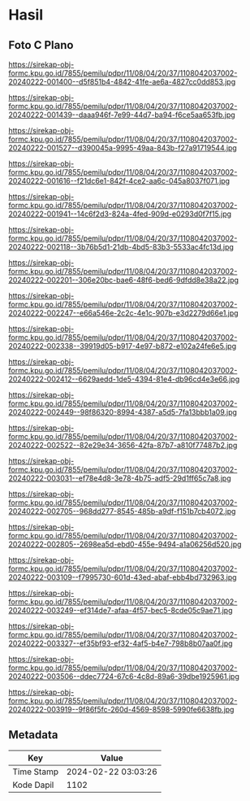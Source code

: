 # Hasil

## Foto C Plano

https://sirekap-obj-formc.kpu.go.id/7855/pemilu/pdpr/11/08/04/20/37/1108042037002-20240222-001400--d5f851b4-4842-41fe-ae6a-4827cc0dd853.jpg

https://sirekap-obj-formc.kpu.go.id/7855/pemilu/pdpr/11/08/04/20/37/1108042037002-20240222-001439--daaa946f-7e99-44d7-ba94-f6ce5aa653fb.jpg

https://sirekap-obj-formc.kpu.go.id/7855/pemilu/pdpr/11/08/04/20/37/1108042037002-20240222-001527--d390045a-9995-49aa-843b-f27a91719544.jpg

https://sirekap-obj-formc.kpu.go.id/7855/pemilu/pdpr/11/08/04/20/37/1108042037002-20240222-001616--f21dc6e1-842f-4ce2-aa6c-045a8037f071.jpg

https://sirekap-obj-formc.kpu.go.id/7855/pemilu/pdpr/11/08/04/20/37/1108042037002-20240222-001941--14c6f2d3-824a-4fed-909d-e0293d0f7f15.jpg

https://sirekap-obj-formc.kpu.go.id/7855/pemilu/pdpr/11/08/04/20/37/1108042037002-20240222-002118--3b76b5d1-21db-4bd5-83b3-5533ac4fc13d.jpg

https://sirekap-obj-formc.kpu.go.id/7855/pemilu/pdpr/11/08/04/20/37/1108042037002-20240222-002201--306e20bc-bae6-48f6-bed6-9dfdd8e38a22.jpg

https://sirekap-obj-formc.kpu.go.id/7855/pemilu/pdpr/11/08/04/20/37/1108042037002-20240222-002247--e66a546e-2c2c-4e1c-907b-e3d2279d66e1.jpg

https://sirekap-obj-formc.kpu.go.id/7855/pemilu/pdpr/11/08/04/20/37/1108042037002-20240222-002338--39919d05-b917-4e97-b872-e102a24fe6e5.jpg

https://sirekap-obj-formc.kpu.go.id/7855/pemilu/pdpr/11/08/04/20/37/1108042037002-20240222-002412--6629aedd-1de5-4394-81e4-db96cd4e3e66.jpg

https://sirekap-obj-formc.kpu.go.id/7855/pemilu/pdpr/11/08/04/20/37/1108042037002-20240222-002449--98f86320-8994-4387-a5d5-7fa13bbb1a09.jpg

https://sirekap-obj-formc.kpu.go.id/7855/pemilu/pdpr/11/08/04/20/37/1108042037002-20240222-002522--82e29e34-3656-42fa-87b7-a810f77487b2.jpg

https://sirekap-obj-formc.kpu.go.id/7855/pemilu/pdpr/11/08/04/20/37/1108042037002-20240222-003031--ef78e4d8-3e78-4b75-adf5-29d1ff65c7a8.jpg

https://sirekap-obj-formc.kpu.go.id/7855/pemilu/pdpr/11/08/04/20/37/1108042037002-20240222-002705--968dd277-8545-485b-a9df-f151b7cb4072.jpg

https://sirekap-obj-formc.kpu.go.id/7855/pemilu/pdpr/11/08/04/20/37/1108042037002-20240222-002805--2698ea5d-ebd0-455e-9494-a1a06256d520.jpg

https://sirekap-obj-formc.kpu.go.id/7855/pemilu/pdpr/11/08/04/20/37/1108042037002-20240222-003109--f7995730-601d-43ed-abaf-ebb4bd732963.jpg

https://sirekap-obj-formc.kpu.go.id/7855/pemilu/pdpr/11/08/04/20/37/1108042037002-20240222-003249--ef314de7-afaa-4f57-bec5-8cde05c9ae71.jpg

https://sirekap-obj-formc.kpu.go.id/7855/pemilu/pdpr/11/08/04/20/37/1108042037002-20240222-003327--ef35bf93-ef32-4af5-b4e7-798b8b07aa0f.jpg

https://sirekap-obj-formc.kpu.go.id/7855/pemilu/pdpr/11/08/04/20/37/1108042037002-20240222-003506--ddec7724-67c6-4c8d-89a6-39dbe1925961.jpg

https://sirekap-obj-formc.kpu.go.id/7855/pemilu/pdpr/11/08/04/20/37/1108042037002-20240222-003919--9f86f5fc-260d-4569-8598-5990fe6638fb.jpg


## Metadata

| Key        | Value               |
| ---------- | ------------------- |
| Time Stamp | 2024-02-22 03:03:26 |
| Kode Dapil | 1102                |




